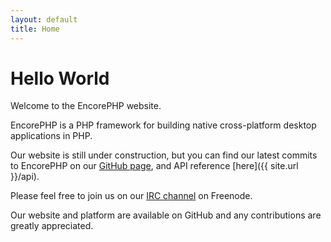 ```yaml
---
layout: default
title: Home
---
```


# Hello World
Welcome to the EncorePHP website.

EncorePHP is a PHP framework for building native cross-platform desktop applications in PHP.

Our website is still under construction, but you can find our latest commits to EncorePHP on our [GitHub page](http://github.com/encorephp), and API reference [here]({{ site.url }}/api).

Please feel free to join us on our [IRC channel](/irc) on Freenode.

Our website and platform are available on GitHub and any contributions are greatly appreciated.
